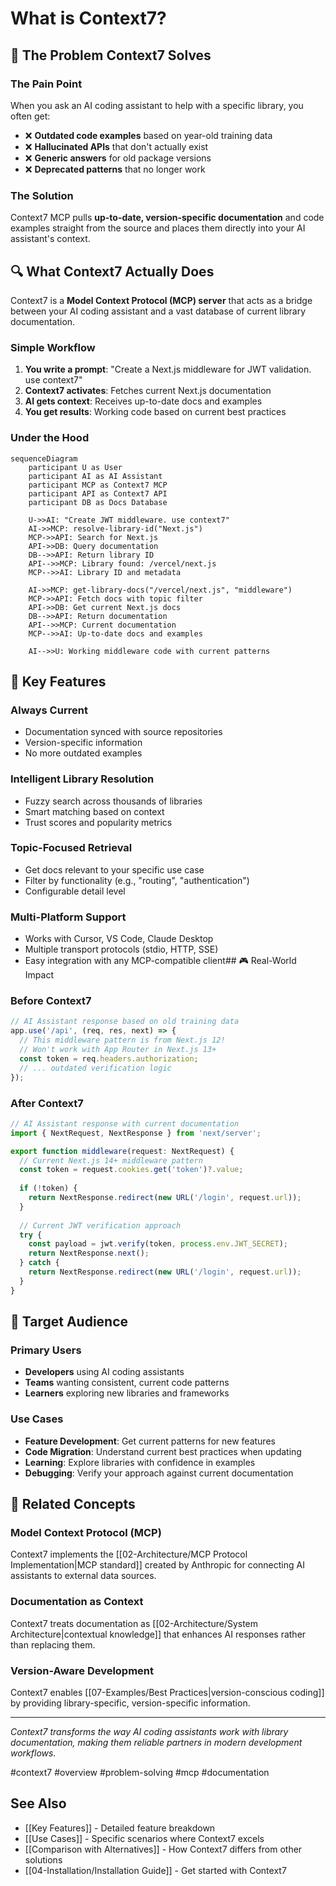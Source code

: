 # What is Context7?

## 🎯 The Problem Context7 Solves

### The Pain Point
When you ask an AI coding assistant to help with a specific library, you often get:

- ❌ **Outdated code examples** based on year-old training data
- ❌ **Hallucinated APIs** that don't actually exist
- ❌ **Generic answers** for old package versions
- ❌ **Deprecated patterns** that no longer work

### The Solution
Context7 MCP pulls **up-to-date, version-specific documentation** and code examples straight from the source and places them directly into your AI assistant's context.

## 🔍 What Context7 Actually Does

Context7 is a **Model Context Protocol (MCP) server** that acts as a bridge between your AI coding assistant and a vast database of current library documentation.

### Simple Workflow
1. **You write a prompt**: "Create a Next.js middleware for JWT validation. use context7"
2. **Context7 activates**: Fetches current Next.js documentation
3. **AI gets context**: Receives up-to-date docs and examples
4. **You get results**: Working code based on current best practices

### Under the Hood
```mermaid
sequenceDiagram
    participant U as User
    participant AI as AI Assistant
    participant MCP as Context7 MCP
    participant API as Context7 API
    participant DB as Docs Database

    U->>AI: "Create JWT middleware. use context7"
    AI->>MCP: resolve-library-id("Next.js")
    MCP->>API: Search for Next.js
    API->>DB: Query documentation
    DB-->>API: Return library ID
    API-->>MCP: Library found: /vercel/next.js
    MCP-->>AI: Library ID and metadata
    
    AI->>MCP: get-library-docs("/vercel/next.js", "middleware")
    MCP->>API: Fetch docs with topic filter
    API->>DB: Get current Next.js docs
    DB-->>API: Return documentation
    API-->>MCP: Current documentation
    MCP-->>AI: Up-to-date docs and examples
    
    AI-->>U: Working middleware code with current patterns
```

## 🌟 Key Features

### Always Current
- Documentation synced with source repositories
- Version-specific information
- No more outdated examples

### Intelligent Library Resolution
- Fuzzy search across thousands of libraries
- Smart matching based on context
- Trust scores and popularity metrics

### Topic-Focused Retrieval
- Get docs relevant to your specific use case
- Filter by functionality (e.g., "routing", "authentication")
- Configurable detail level

### Multi-Platform Support
- Works with Cursor, VS Code, Claude Desktop
- Multiple transport protocols (stdio, HTTP, SSE)
- Easy integration with any MCP-compatible client## 🎮 Real-World Impact

### Before Context7
```javascript
// AI Assistant response based on old training data
app.use('/api', (req, res, next) => {
  // This middleware pattern is from Next.js 12!
  // Won't work with App Router in Next.js 13+
  const token = req.headers.authorization;
  // ... outdated verification logic
});
```

### After Context7
```javascript
// AI Assistant response with current documentation
import { NextRequest, NextResponse } from 'next/server';

export function middleware(request: NextRequest) {
  // Current Next.js 14+ middleware pattern
  const token = request.cookies.get('token')?.value;
  
  if (!token) {
    return NextResponse.redirect(new URL('/login', request.url));
  }
  
  // Current JWT verification approach
  try {
    const payload = jwt.verify(token, process.env.JWT_SECRET);
    return NextResponse.next();
  } catch {
    return NextResponse.redirect(new URL('/login', request.url));
  }
}
```

## 🎯 Target Audience

### Primary Users
- **Developers** using AI coding assistants
- **Teams** wanting consistent, current code patterns
- **Learners** exploring new libraries and frameworks

### Use Cases
- **Feature Development**: Get current patterns for new features
- **Code Migration**: Understand current best practices when updating
- **Learning**: Explore libraries with confidence in examples
- **Debugging**: Verify your approach against current documentation

## 🔗 Related Concepts

### Model Context Protocol (MCP)
Context7 implements the [[02-Architecture/MCP Protocol Implementation|MCP standard]] created by Anthropic for connecting AI assistants to external data sources.

### Documentation as Context
Context7 treats documentation as [[02-Architecture/System Architecture|contextual knowledge]] that enhances AI responses rather than replacing them.

### Version-Aware Development
Context7 enables [[07-Examples/Best Practices|version-conscious coding]] by providing library-specific, version-specific information.

---

*Context7 transforms the way AI coding assistants work with library documentation, making them reliable partners in modern development workflows.*

#context7 #overview #problem-solving #mcp #documentation

## See Also
- [[Key Features]] - Detailed feature breakdown
- [[Use Cases]] - Specific scenarios where Context7 excels
- [[Comparison with Alternatives]] - How Context7 differs from other solutions
- [[04-Installation/Installation Guide]] - Get started with Context7